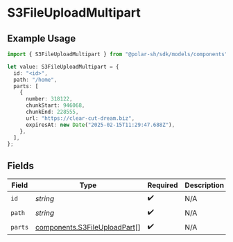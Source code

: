 # S3FileUploadMultipart

## Example Usage

```typescript
import { S3FileUploadMultipart } from "@polar-sh/sdk/models/components";

let value: S3FileUploadMultipart = {
  id: "<id>",
  path: "/home",
  parts: [
    {
      number: 318122,
      chunkStart: 946068,
      chunkEnd: 228555,
      url: "https://clear-cut-dream.biz",
      expiresAt: new Date("2025-02-15T11:29:47.688Z"),
    },
  ],
};
```

## Fields

| Field                                                                        | Type                                                                         | Required                                                                     | Description                                                                  |
| ---------------------------------------------------------------------------- | ---------------------------------------------------------------------------- | ---------------------------------------------------------------------------- | ---------------------------------------------------------------------------- |
| `id`                                                                         | *string*                                                                     | :heavy_check_mark:                                                           | N/A                                                                          |
| `path`                                                                       | *string*                                                                     | :heavy_check_mark:                                                           | N/A                                                                          |
| `parts`                                                                      | [components.S3FileUploadPart](../../models/components/s3fileuploadpart.md)[] | :heavy_check_mark:                                                           | N/A                                                                          |